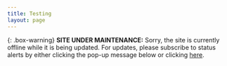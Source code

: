 ```yaml
---
title: Testing
layout: page
---
```


{: .box-warning}
<i class="fa fa-bolt icon-yellow" aria-hidden="true"></i> **SITE UNDER MAINTENANCE:** Sorry, the site is currently offline while it is being updated. For updates, please subscribe to status alerts by either clicking the pop-up message below or clicking <a title="Webpage Status" href="https://bradleykennedy.statuspage.io/" target="_blank" rel="noopener">here</a>.   

